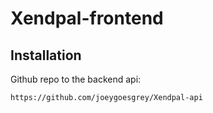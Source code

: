 # Xendpal-frontend
## Installation
Github repo to the  backend api:

```bash
https://github.com/joeygoesgrey/Xendpal-api
```
